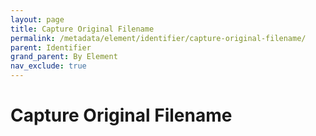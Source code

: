 ```yaml
---
layout: page
title: Capture Original Filename
permalink: /metadata/element/identifier/capture-original-filename/
parent: Identifier
grand_parent: By Element
nav_exclude: true
---
```


# Capture Original Filename